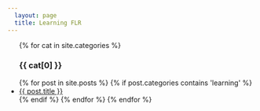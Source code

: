 ```yaml
---
  layout: page
  title: Learning FLR
---
```


<ul>
	{% for cat in site.categories %}
    <h3>{{ cat[0] }}</h3>
  {% for post in site.posts %}
    {% if post.categories contains 'learning' %}
    	<li>
	      <a href="{{ post.url }}">{{ post.title }}</a>
    	</li>
    {% endif %}
  {% endfor %}
	{% endfor %}
</ul>



